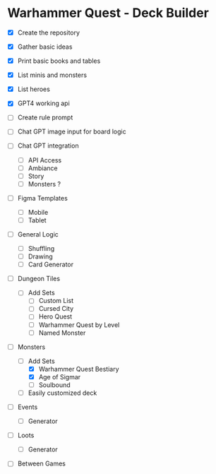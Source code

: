 # Warhammer Quest - Deck Builder

- [x] Create the repository
- [x] Gather basic ideas
- [x] Print basic books and tables
- [x] List minis and monsters
- [x] List heroes
- [x] GPT4 working api
- [ ] Create rule prompt
- [ ] Chat GPT image input for board logic
- [ ] Chat GPT integration
  - [ ] API Access
  - [ ] Ambiance
  - [ ] Story
  - [ ] Monsters ?
- [ ] Figma Templates
  - [ ] Mobile
  - [ ] Tablet
- [ ] General Logic
  - [ ] Shuffling
  - [ ] Drawing
  - [ ] Card Generator
- [ ] Dungeon Tiles
  - [ ] Add Sets
    - [ ] Custom List
    - [ ] Cursed City
    - [ ] Hero Quest
    - [ ] Warhammer Quest by Level
    - [ ] Named Monster
- [ ] Monsters
  - [ ] Add Sets
    - [X] Warhammer Quest Bestiary
    - [X] Age of Sigmar
    - [ ] Soulbound
  - [ ] Easily customized deck
- [ ] Events
  - [ ] Generator
- [ ] Loots
  - [ ] Generator
- [ ] Between Games
 
